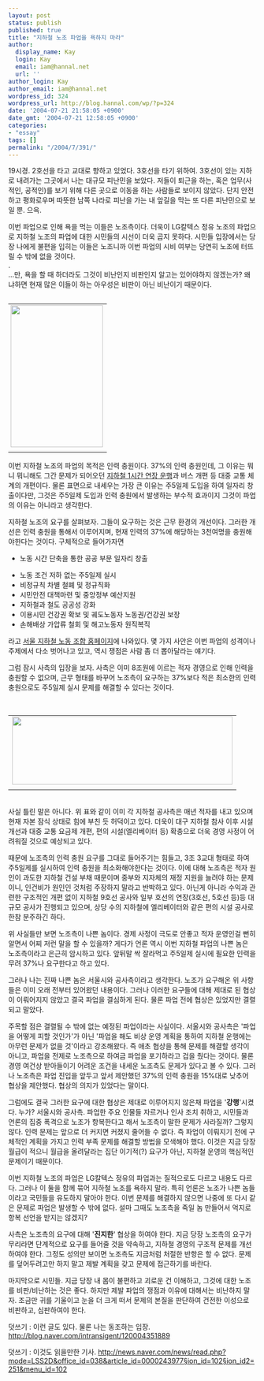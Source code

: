 ```yaml
---
layout: post
status: publish
published: true
title: "지하철 노조 파업을 욕하지 마라"
author:
  display_name: Kay
  login: Kay
  email: iam@hannal.net
  url: ''
author_login: Kay
author_email: iam@hannal.net
wordpress_id: 324
wordpress_url: http://blog.hannal.com/wp/?p=324
date: '2004-07-21 21:58:05 +0900'
date_gmt: '2004-07-21 12:58:05 +0900'
categories:
- "essay"
tags: []
permalink: "/2004/7/391/"
---
```

<p>19시경. 2호선을 타고 교대로 향하고 있었다. 3호선을 타기 위하여. 3호선이 있는 지하로 내려가는 그곳에서 나는 대규모 피난민을 보았다. 저들이 퇴근을 하는, 혹은 업무(사적인, 공적인)를 보기 위해 다른 곳으로 이동을 하는 사람들로 보이지 않았다. 단지 안전하고 평화로우며 따뜻한 남쪽 나라로 피난을 가는 내 앞길을 막는 또 다른 피난민으로 보일 뿐. 으윽.</p>
<p>이번 파업으로 인해 욕을 먹는 이들은 노조측이다. 더욱이 LG칼텍스 정유 노조의 파업으로 지하철 노조의 파업에 대한 시민들의 시선이 더욱 곱지 못하다. 시민들 입장에서는 당장 나에게 불편을 입히는 이들은 노조니까 이번 파업의 시비 여부는 당연히 노조에 터뜨릴 수 밖에 없을 것이다.<br />
.<br />
...만, 욕을 할 때 하더라도 그것이 비난인지 비판인지 알고는 있어야하지 않겠는가? 왜냐하면 현재 많은 이들이 하는 아우성은 비판이 아닌 비난이기 때문이다.</p>
<p></p>
<table align="right">
<tr>
<td style="padding-left:5"><center><img src="http://blog.hannal.com/tt-attach/0721/040721210039556774/336873.JPG" width="187" height="288"/></center></td>
</tr>
<tr>
<td class="centerphoto"> </td>
</tr>
</table>
<p>이번 지하철 노조의 파업의 목적은 인력 충원이다. 37%의 인력 충원인데, 그 이유는 뭐니 뭐니해도 그간 문제가 되어오던 <a href='http://blog.hannal.com/index.php?pl=150'>지하철 1시간 연장 운행</a>과 버스 개편 등 대중 교통 체계의 개편이다. 물론 표면으로 내세우는 가장 큰 이유는 주5일제 도입을 하여 일자리 창출이다만, 그것은 주5일제 도입과 인력 충원에서 발생하는 부수적 효과이지 그것이 파업의 이유는 아니라고 생각한다.</p>
<p>지하철 노조의 요구를 살펴보자. 그들이 요구하는 것은 근무 환경의 개선이다. 그러한 개선은 인력 충원을 통해서 이루어지며, 현재 인력의 37%에 해당하는 3천여명을 충원해야한다는 것이다. 구체적으로 들어가자면
<ul>
<li />노동 시간 단축을 통한 공공 부문 일자리 창출</p>
<li />노동 조건 저하 없는 주5일제 실시
<li />비정규칙 차별 철폐 및 정규직화
<li />시민안전 대책마련 및 중앙정부 예산지원
<li />지하철과 철도 공공성 강화
<li />이용시민 건강권 확보 및 궤도노동자 노동권/건강권 보장
<li />손해배상 가압류 철회 및 해고노동자 원직복직</ul>
<p>라고 <a href='http://subway.nodong.org/' target='_blank'>서울 지하철 노동 조합 홈페이지</a>에 나와있다. 몇 가지 사안은 이번 파업의 성격이나 주제에서 다소 벗어나고 있고, 역시 쟁점은 사람 좀 더 뽑아달라는 얘기다.</p>
<p>그럼 잠시 사측의 입장을 보자. 사측은 이미 8조원에 이르는 적자 경영으로 인해 인력을 충원할 수 없으며, 근무 형태를 바꾸어 노조측이 요구하는 37%보다 적은 최소한의 인력 충원으로도 주5일제 실시 문제를 해결할 수 있다는 것이다. </p>
<p><center><br />
<table>
<tr>
<td><center><img src="http://blog.hannal.com/tt-attach/0721/040721210039556774/518698.GIF" width="447" height="138"/></center></td>
</tr>
<tr>
<td class="centerphoto"> </td>
</tr>
</table>
<p></center><br />
사실 틀린 말은 아니다. 위 표와 같이 이미 각 지하철 공사측은 매년 적자를 내고 있으며 현재 자본 잠식 상태로 힘에 부친 듯 허덕이고 있다. 더욱이 대구 지하철 참사 이후 시설 개선과 대중 교통 요금제 개편, 편의 시설(엘리베이터 등) 확충으로 더욱 경영 사정이 어려워질 것으로 예상되고 있다.</p>
<p>때문에 노조측의 인력 충원 요구를 그대로 들어주기는 힘들고, 3조 3교대 형태로 하여 주5일제를 실시하여 인력 충원을 최소화해야한다는 것이다. 이에 대해 노조측은 적자 원인이 과도한 지하철 건설 부채 때문이며 중부와 지자체의 재정 지원을 늘려야 하는 문제이니, 인건비가 원인인 것처럼 주장하지 말라고 반박하고 있다. 아닌게 아니라 수익과 관련한 구조적인 개편 없이 지하철 9호선 공사와 일부 호선의 연장(3호선, 5호선 등)등 대규모 공사가 진행되고 있으며, 상당 수의 지하철에 엘리베이터와 같은 편의 시설 공사로 한참 분주하긴 하다.</p>
<p>
위 사실들만 보면 노조측이 나쁜 놈이다. 경제 사정이 극도로 안좋고 적자 운영인걸 뻔히 알면서 어찌 저런 말을 할 수 있을까? 게다가 언론 역시 이번 지하철 파업의 나쁜 놈은 노조측이라고 은근히 암시하고 있다. 앞뒤말 싹 잘라먹고 주5일제 실시에 필요한 인력을 무려 37%나 요구한다고 하고 있다.</p>
<p>그러나 나는 진짜 나쁜 놈은 서울시와 공사측이라고 생각한다. 노조가 요구해온 위 사항들은 이미 오래 전부터 있어왔던 내용이다. 그러나 이러한 요구들에 대해 제대로 된 협상이 이뤄어지지 않았고 결국 파업을 결심하게 된다. 물론 파업 전에 협상은 있었지만 결렬되고 말았다.</p>
<p>주목할 점은 결렬될 수 밖에 없는 예정된 파업이라는 사실이다. 서울시와 공사측은 '파업을 어떻게 피할 것인가'가 아닌 '파업을 해도 비상 운영 계획을 통하여 지하철 운행에는 아무런 문제가 없을 것'이라고 강조해왔다. 즉 애초 협상을 통해 문제를 해결할 생각이 아니고, 파업을 전제로 노조측으로 하여금 파업을 포기하라고 겁을 줬다는 것이다. 물론 경영 여건상 받아들이기 어려운 조건을 내세운 노조측도 문제가 있다고 볼 수 있다. 그러나 노조측은 파업 진입을 앞두고 앞서 제안했던 37%의 인력 충원을 15%대로 낮추어 협상을 제안했다. 협상의 의지가 있었다는 말이다.</p>
<p>그럼에도 결국 그러한 요구에 대한 협상은 제대로 이루어지지 않은채 파업을 '<b>강행</b>'시켰다. 누가? 서울시와 공사측. 파업한 주요 인물들 자르거나 인사 조치 취하고, 시민들과 언론의 집중 폭격으로 노조가 항복한다고 해서 노조측이 말한 문제가 사라질까? 그렇지 않다. 인력 문제는 앞으로 더 커지면 커졌지 줄어들 수 없다. 즉 파업이 이뤄지기 전에 구체적인 계획을 가지고 인력 부족 문제를 해결할 방법을 모색해야 했다. 이것은 지금 당장 월급이 적으니 월급을 올려달라는 집단 이기적(?) 요구가 아닌, 지하철 운영의 핵심적인 문제이기 때문이다.</p>
<p>
이번 지하철 노조의 파업은 LG칼텍스 정유의 파업과는 질적으로도 다르고 내용도 다르다. 그러나 이 둘을 함께 묶어 지하철 노조를 욕하지 말라. 특히 언론은 노조가 나쁜 놈들이라고 국민들을 유도하지 말아야 한다. 이번 문제를 해결하지 않으면 나중에 또 다시 같은 문제로 파업은 발생할 수 밖에 없다. 설마 그때도 노조측을 죽일 놈 만들어서 억지로 항복 선언을 받지는 않겠지?</p>
<p>사측은 노조측의 요구에 대해 '<b>진지한</b>' 협상을 하여야 한다. 지금 당장 노조측의 요구가 무리라면 단계적으로 요구를 들어줄 것을 약속하고, 지하철 경영의 구조적 문제를 개선하여야 한다. 그정도 성의만 보이면 노조측도 지금처럼 처절한 반항은 할 수 없다. 문제를 덮어두려고만 하지 말고 제발 계획을 갖고 문제에 접근하기를 바란다.</p>
<p>마지막으로 시민들. 지금 당장 내 몸이 불편하고 괴로운 건 이해하고, 그것에 대한 노조를 비판/비난하는 것은 좋다. 하지만 제발 파업의 쟁점과 이유에 대해서는 비난하지 말자. 조금만 귀를 기울이고 눈을 더 크게 떠서 문제의 본질을 판단하여 건전한 이성으로 비판하고, 심판하여야 한다.</p>
<p>
덧쓰기 : 이런 글도 있다. 물론 나는 동조하는 입장.<br />
 <a href="http://blog.naver.com/intransigent/120004351889" target=_blank>http://blog.naver.com/intransigent/120004351889</a> </p>
<p>덧쓰기 : 이것도 읽을만한 기사.  <a href="http://news.naver.com/news/read.php?mode=LSS2D&office_id=038&article_id=0000243977&section_id=102&section_id2=251&menu_id=102" target=_blank>http://news.naver.com/news/read.php?mode=LSS2D&office_id=038&article_id=0000243977&section_id=102&section_id2=251&menu_id=102</a></p>
